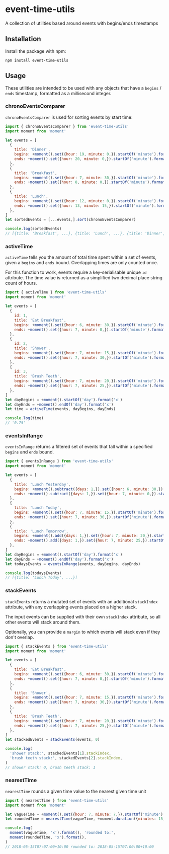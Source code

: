 # event-time-utils
A collection of utilities based around events with begins/ends timestamps

## Installation

Install the package with npm:

```
npm install event-time-utils
```

## Usage

These utilities are intended to be used with any objects that have a `begins` / `ends` timestamp,
formatted as a millisecond integer.

### chronoEventsComparer

`chronoEventsComparer` is used for sorting events by start time:

```javascript
import { chronoEventsComparer } from 'event-time-utils'
import moment from 'moment'

let events = [
  {
    title: 'Dinner',
    begins: +moment().set({hour: 19, minute: 0,}).startOf('minute').format('x'),
    ends: +moment().set({hour: 20, minute: 0,}).startOf('minute').format('x'),
  },
  {
    title: 'Breakfast',
    begins: +moment().set({hour: 7, minute: 30,}).startOf('minute').format('x'),
    ends: +moment().set({hour: 8, minute: 0,}).startOf('minute').format('x'),
  },
  {
    title: 'Lunch',
    begins: +moment().set({hour: 12, minute: 0,}).startOf('minute').format('x'),
    ends: +moment().set({hour: 13, minute: 15,}).startOf('minute').format('x'),
  },
]
let sortedEvents = [...events,].sort(chronoEventsComparer)

console.log(sortedEvents)
// [{title: 'Breakfast', ...}, {title: 'Lunch', ...}, {title: 'Dinner', ...}]
```

### activeTime

`activeTime` tells you the amount of total time spent within a set of events, given a `begins` and
`ends` bound. Overlapping times are only counted once.

For this function to work, events require a key-serialisable unique `id` attribute. The time value
is returned as a simplified two decimal place string count of hours.

```javascript
import { activeTime } from 'event-time-utils'
import moment from 'moment'

let events = [
  {
    id: 1,
    title: 'Eat Breakfast',
    begins: +moment().set({hour: 6, minute: 30,}).startOf('minute').format('x'),
    ends: +moment().set({hour: 7, minute: 0,}).startOf('minute').format('x'),
  },
  {
    id: 2,
    title: 'Shower',
    begins: +moment().set({hour: 7, minute: 15,}).startOf('minute').format('x'),
    ends: +moment().set({hour: 7, minute: 30,}).startOf('minute').format('x'),
  },
  {
    id: 3,
    title: 'Brush Teeth',
    begins: +moment().set({hour: 7, minute: 20,}).startOf('minute').format('x'),
    ends: +moment().set({hour: 7, minute: 25,}).startOf('minute').format('x'),
  },
]
let dayBegins = +moment().startOf('day').format('x')
let dayEnds = +moment().endOf('day').format('x')
let time = activeTime(events, dayBegins, dayEnds)

console.log(time)
// '0.75'
```

### eventsInRange

`eventsInRange` returns a filtered set of events that fall within a specified `begins` and `ends`
bound.

```javascript
import { eventsInRange } from 'event-time-utils'
import moment from 'moment'

let events = [
  {
    title: 'Lunch Yesterday',
    begins: +moment().subtract({days: 1,}).set({hour: 6, minute: 30,}).startOf('minute').format('x'),
    ends: +moment().subtract({days: 1,}).set({hour: 7, minute: 0,}).startOf('minute').format('x'),
  },
  {
    title: 'Lunch Today',
    begins: +moment().set({hour: 7, minute: 15,}).startOf('minute').format('x'),
    ends: +moment().set({hour: 7, minute: 30,}).startOf('minute').format('x'),
  },
  {
    title: 'Lunch Tomorrow',
    begins: +moment().add({days: 1,}).set({hour: 7, minute: 20,}).startOf('minute').format('x'),
    ends: +moment().add({days: 1,}).set({hour: 7, minute: 25,}).startOf('minute').format('x'),
  },
]
let dayBegins = +moment().startOf('day').format('x')
let dayEnds = +moment().endOf('day').format('x')
let todaysEvents = eventsInRange(events, dayBegins, dayEnds)

console.log(todaysEvents)
// [{title: 'Lunch Today', ...}]
```

### stackEvents

`stackEvents` returns a mutated set of events with an additional `stackIndex` attribute, with any
overlapping events placed on a higher stack.

The input events can be supplied with their own `stackIndex` attribute, so all other events will
stack around them.

Optionally, you can provide a `margin` to which events will stack even if they don't overlap.

```javascript
import { stackEvents } from 'event-time-utils'
import moment from 'moment'

let events = [
  {
    title: 'Eat Breakfast',
    begins: +moment().set({hour: 6, minute: 30,}).startOf('minute').format('x'),
    ends: +moment().set({hour: 7, minute: 0,}).startOf('minute').format('x'),
  },
  {
    title: 'Shower',
    begins: +moment().set({hour: 7, minute: 15,}).startOf('minute').format('x'),
    ends: +moment().set({hour: 7, minute: 30,}).startOf('minute').format('x'),
  },
  {
    title: 'Brush Teeth',
    begins: +moment().set({hour: 7, minute: 20,}).startOf('minute').format('x'),
    ends: +moment().set({hour: 7, minute: 25,}).startOf('minute').format('x'),
  },
]
let stackedEvents = stackEvents(events, 0)

console.log(
  'shower stack:', stackedEvents[1].stackIndex,
  'brush teeth stack:', stackedEvents[2].stackIndex,
)
// shower stack: 0, brush teeth stack: 1
```

### nearestTime

`nearestTime` rounds a given time value to the nearest given time unit

```javascript
import { nearestTime } from 'event-time-utils'
import moment from 'moment'

let vagueTime = +moment().set({hour: 7, minute: 7,}).startOf('minute').format('x')
let roundedTime = nearestTime(vagueTime, +moment.duration({minutes: 15,}))

console.log(
  moment(vagueTime, 'x').format(), 'rounded to:',
  moment(roundedTime, 'x').format(),
)
// 2018-05-15T07:07:00+10:00 rounded to: 2018-05-15T07:00:00+10:00
```
